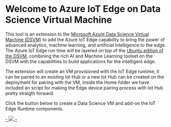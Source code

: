 # Welcome to Azure IoT Edge on Data Science Virtual Machine

This tool is an extension to the [Microsoft Azure Data Science Virtual Machine (DSVM)](http://aka.ms/dsvm) to add the Azure IoT Edge capability to bring the power of advanced analytics, machine learning, and artificial intelligence to the edge. The Azure IoT Edge run time will be layered on top of the [Ubuntu edition of the DSVM](http://aka.ms/dsvm/ubuntu),  combining the rich AI and Machine Learning toolset on the DSVM with the capabilities to build applications for the intelligent edge. 

The extension will create an VM provisioned with the IoT Edge runtime, it can be paired to an existing Iot Hub or a new Iot Hub can be created on the deployment for pairing with the VM, inside the Home folder we have included an script for making the Edge device pairing process with Iot Hub pretty straigth forward. 

Click the button below to create a Data Science VM and add-on the IoT Edge Runtime components.

<a href="https://portal.azure.com/#create/Microsoft.Template/uri/https%3A%2F%2Fraw.githubusercontent.com%2FAzure%2FDataScienceVM%2Fmaster%2FExtensions%2FIot%2Fazuredeploy.json" target="_blank">
 -    <img src="http://azuredeploy.net/deploybutton.png"/>
 -</a>
